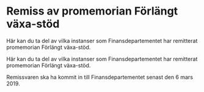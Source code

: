 # Remiss av promemorian Förlängt växa-stöd

Här kan du ta del av vilka instanser som Finansdepartementet har remitterat promemorian Förlängt växa-stöd.

Här kan du ta del av vilka instanser som Finansdepartementet har remitterat promemorian Förlängt växa-stöd.

Remissvaren ska ha kommit in till Finansdepartementet senast den 6 mars 2019.
